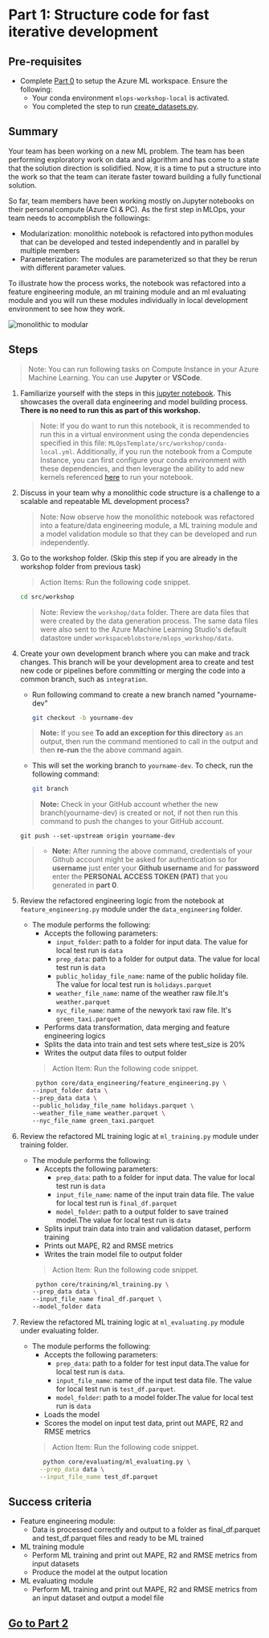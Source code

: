 
# Part 1: Structure code for fast iterative development
## Pre-requisites
- Complete [Part 0](part_0.md) to setup the Azure ML workspace. Ensure the following:
	- Your conda environment ``mlops-workshop-local`` is activated.
	- You completed the step to run [create_datasets.py](part_0.md#option-a-use-compute-instance-for-code-development).

## Summary 
Your team has been working on a new ML problem. The team has been performing exploratory work on data and algorithm and has come to a state that the solution direction is solidified. Now, it is a time to put a structure into the work so that the team can iterate faster toward building a fully functional solution.   

So far, team members have been working mostly on Jupyter notebooks on their personal compute (Azure CI & PC). As the first step in MLOps, your team needs to accompblish the followings:  

- Modularization: monolithic notebook is refactored into python modules that can be developed and tested independently and in parallel by multiple members 
- Parameterization: The modules are parameterized so that they be rerun with different parameter values.

To illustrate how the process works, the notebook was refactored into a feature engineering module, an ml training module and an ml evaluating module and you will run these modules individually in local development environment to see how they work.

 ![monolithic to modular](./images/monolithic_modular.png)

## Steps

> Note: You can run following tasks on Compute Instance in your Azure Machine Learning. You can use __Jupyter__ or __VSCode__.

1. Familiarize yourself with the steps in this [jupyter
  notebook](../notebooks/taxi-tutorial.ipynb). This showcases the overall data engineering and model building
  process. **There is no need to run this as part of this workshop.**
    > Note: If you do want to run this notebook, it is recommended to run this in a virtual environment using the conda dependencies specified in this file: `MLOpsTemplate/src/workshop/conda-local.yml`. Additionally, if you run the notebook from a Compute Instance, you can first configure your conda environment with these dependencies, and then leverage the ability to add new kernels referenced [here](https://docs.microsoft.com/en-us/azure/machine-learning/how-to-access-terminal#add-new-kernels) to run your notebook.
   
2. Discuss in your team why a monolithic code structure is a challenge to a scalable and repeatable ML development process? 
    > Note: Now observe how the monolithic notebook was refactored into a feature/data engineering module, a ML training module and a model validation module so that they can be developed and run independently.

3. Go to the workshop folder. (Skip this step if you are already in the workshop folder from previous task)
    > Action Items: Run the following code snippet.
    ```bash 
    cd src/workshop
    ```
    > Note: Review the ```workshop/data``` folder. There are data files that were created by the data generation process. The same data files were also sent to the  Azure Machine Learning Studio's default datastore under ```workspaceblobstore/mlops_workshop/data```.
4. Create your own development branch where you can make and track changes. This branch will be your development area to create and test new code or pipelines before committing or merging the code into a common branch, such as ```integration```.

    
    - Run following command to create a new branch named "yourname-dev"
        ```bash
        git checkout -b yourname-dev
        ```
	> **Note:** If you see **To add an exception for this directory** as an output, then run the command mentioned to call in the output and then **re-run** the the above command again. 
    - This will set the working branch to ```yourname-dev```. To check, run the following command:
        ```bash
        git branch
        ```
	> **Note:** Check in your GitHub account whether the new branch(yourname-dev) is created or not, if not then run this command to push the changes to your GitHub account.

   ```
   git push --set-upstream origin yourname-dev
   ```
   > - **Note:** After running the above command, credentials of your Github account might be asked for authentication so for **username** just enter your **Github username** and for **password** enter the **PERSONAL ACCESS TOKEN (PAT)** that you generated in **part 0**.
   
5. Review the refactored engineering logic from the notebook at ```feature_engineering.py``` module under the ```data_engineering``` folder.
    - The module performs the following:
        - Accepts the following parameters:
            - ```input_folder```: path to a folder for input data. The value for local test run is ```data```
            - ```prep_data```: path to a folder for output data. The value for local test run is ```data```
            - ```public_holiday_file_name```: name of the public holiday file. The value for local test run is ```holidays.parquet``` 
            - ```weather_file_name```: name of the weather raw file.It's ```weather.parquet``` 
            - ```nyc_file_name```: name of the newyork taxi raw file. It's ```green_taxi.parquet``` 
        - Performs data transformation, data merging and feature engineering logics 
        - Splits the data into train and test sets where test_size is 20%
        - Writes the output data files to output folder
        > Action Item: Run the following code snippet.
         ```bash 
          python core/data_engineering/feature_engineering.py \
	  --input_folder data \
	  --prep_data data \
	  --public_holiday_file_name holidays.parquet \
	  --weather_file_name weather.parquet \
	  --nyc_file_name green_taxi.parquet
5. Review the refactored ML training logic at ```ml_training.py``` module under training folder. 
    - The module performs the following:
        - Accepts the following parameters:
            - ```prep_data```: path to a folder for input data. The value for local test run is ```data```
            - ```input_file_name```: name of the input train data file. The value for local test run is ```final_df.parquet```
            - ```model_folder```: path to a output folder to save trained model.The value for local test run is ```data```
        - Splits input train data into train and validation dataset, perform training  
        - Prints out MAPE, R2 and RMSE metrics
        - Writes the train model file to output folder
        > Action Item: Run the following code snippet.
         ```bash 
          python core/training/ml_training.py \
	  --prep_data data \
	  --input_file_name final_df.parquet \
	  --model_folder data
6. Review the refactored ML training logic at ```ml_evaluating.py``` module under evaluating folder. 
    - The module performs the following:
        - Accepts the following parameters:
            - ```prep_data```: path to a folder for test input data.The value for local test run is ```data```.
            - ```input_file_name```: name of the input test data file. The value for local test run is  ```test_df.parquet```.
            - ```model_folder```: path to a model folder.The value for local test run is ```data```
        - Loads the model 
        - Scores the model on input test data, print out MAPE, R2 and RMSE metrics
        > Action Item: Run the following code snippet.
         ```bash 
            python core/evaluating/ml_evaluating.py \
	       --prep_data data \
	       --input_file_name test_df.parquet

## Success criteria
- Feature engineering module: 
    - Data is processed correctly and output to a folder as final_df.parquet and test_df.parquet files and ready to be ML trained
- ML training module
    - Perform ML training and print out MAPE, R2 and RMSE metrics from input datasets
    - Produce the model at the output location
- ML evaluating module
    -  Perform ML training and print out MAPE, R2 and RMSE metrics from an input dataset and output a model file

## [Go to Part 2](part_2.md)
